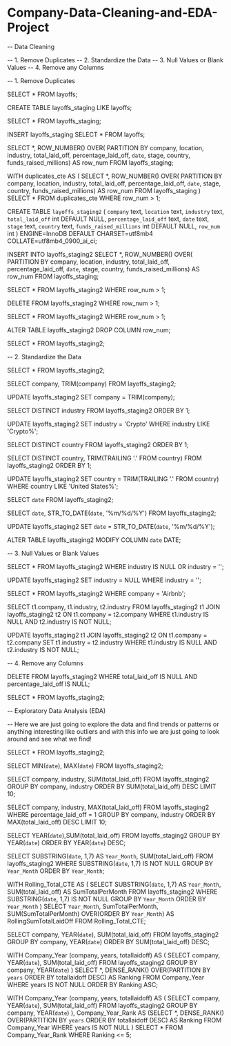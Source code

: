 # Company-Data-Cleaning-and-EDA-Project

-- Data Cleaning

-- 1. Remove Duplicates
-- 2. Standardize the Data
-- 3. Null Values or Blank Values
-- 4. Remove any Columns 


-- 1. Remove Duplicates

SELECT *
FROM layoffs;

CREATE TABLE layoffs_staging
LIKE layoffs;

SELECT *
FROM layoffs_staging;

INSERT layoffs_staging
SELECT *
FROM layoffs;

SELECT *,
ROW_NUMBER() OVER(
PARTITION BY company, location, industry, total_laid_off, percentage_laid_off, `date`, stage, country, funds_raised_millions) AS row_num
FROM layoffs_staging;

WITH duplicates_cte AS
(
SELECT *,
ROW_NUMBER() OVER(
PARTITION BY company, location, industry, total_laid_off, percentage_laid_off, `date`, stage, country, funds_raised_millions) AS row_num
FROM layoffs_staging
)
SELECT * 
FROM duplicates_cte
WHERE row_num > 1;

CREATE TABLE `layoffs_staging2` (
  `company` text,
  `location` text,
  `industry` text,
  `total_laid_off` int DEFAULT NULL,
  `percentage_laid_off` text,
  `date` text,
  `stage` text,
  `country` text,
  `funds_raised_millions` int DEFAULT NULL,
  `row_num` int
) ENGINE=InnoDB DEFAULT CHARSET=utf8mb4 COLLATE=utf8mb4_0900_ai_ci;

INSERT INTO layoffs_staging2
SELECT *,
ROW_NUMBER() OVER(
PARTITION BY company, location, industry, total_laid_off, percentage_laid_off, `date`, stage, country, funds_raised_millions) AS row_num
FROM layoffs_staging;

SELECT *
FROM layoffs_staging2
WHERE row_num > 1;

DELETE 
FROM layoffs_staging2
WHERE row_num > 1;

SELECT *
FROM layoffs_staging2
WHERE row_num > 1;

ALTER TABLE layoffs_staging2
DROP COLUMN row_num;

SELECT *
FROM layoffs_staging2;


-- 2. Standardize the Data

SELECT *
FROM layoffs_staging2;

SELECT company, TRIM(company)
FROM layoffs_staging2;

UPDATE layoffs_staging2
SET company = TRIM(company);

SELECT DISTINCT industry
FROM layoffs_staging2
ORDER BY 1; 

UPDATE layoffs_staging2
SET industry = 'Crypto'
WHERE industry LIKE 'Crypto%';

SELECT DISTINCT country
FROM layoffs_staging2
ORDER BY 1; 

SELECT DISTINCT country, TRIM(TRAILING '.' FROM country)
FROM layoffs_staging2
ORDER BY 1; 

UPDATE layoffs_staging2
SET country = TRIM(TRAILING '.' FROM country)
WHERE country LIKE 'United States%';

SELECT `date`
FROM layoffs_staging2;

SELECT `date`,
STR_TO_DATE(`date`, '%m/%d/%Y')
FROM layoffs_staging2;

UPDATE layoffs_staging2
SET `date` = STR_TO_DATE(`date`, '%m/%d/%Y');

ALTER TABLE layoffs_staging2
MODIFY COLUMN `date` DATE;


-- 3. Null Values or Blank Values

SELECT *
FROM layoffs_staging2
WHERE industry IS NULL 
OR industry = '';

UPDATE layoffs_staging2
SET industry = NULL 
WHERE industry = '';

SELECT *
FROM layoffs_staging2
WHERE company = 'Airbnb';

SELECT t1.company, t1.industry, t2.industry
FROM layoffs_staging2 t1
JOIN layoffs_staging2 t2
	ON t1.company = t2.company
WHERE t1.industry IS NULL
AND t2.industry IS NOT NULL;

UPDATE layoffs_staging2 t1
JOIN layoffs_staging2 t2
	ON t1.company = t2.company
SET t1.industry = t2.industry
WHERE t1.industry IS NULL
AND t2.industry IS NOT NULL;


-- 4. Remove any Columns

DELETE 
FROM layoffs_staging2
WHERE total_laid_off IS NULL
AND percentage_laid_off IS NULL;

SELECT *
FROM layoffs_staging2;


-- Exploratory Data Analysis (EDA)

-- Here we are just going to explore the data and find trends or patterns or anything interesting like outliers and with this info we are just going to look around and see what we find!

SELECT *
FROM layoffs_staging2;

SELECT MIN(`date`), MAX(`date`)
FROM layoffs_staging2;

SELECT company, industry, SUM(total_laid_off)
FROM layoffs_staging2
GROUP BY company, industry
ORDER BY SUM(total_laid_off) DESC
LIMIT 10;

SELECT company, industry, MAX(total_laid_off)
FROM layoffs_staging2
WHERE percentage_laid_off = 1
GROUP BY company, industry
ORDER BY MAX(total_laid_off) DESC
LIMIT 10;

SELECT YEAR(`date`),SUM(total_laid_off)
FROM layoffs_staging2
GROUP BY YEAR(`date`)
ORDER BY YEAR(`date`) DESC;

SELECT SUBSTRING(`date`, 1,7) AS `Year_Month`, SUM(total_laid_off) 
FROM layoffs_staging2
WHERE SUBSTRING(`date`, 1,7) IS NOT NULL
GROUP BY `Year_Month`
ORDER BY `Year_Month`;

WITH Rolling_Total_CTE AS 
(
SELECT SUBSTRING(`date`, 1,7) AS `Year_Month`, SUM(total_laid_off) AS SumTotalPerMonth
FROM layoffs_staging2
WHERE SUBSTRING(`date`, 1,7) IS NOT NULL
GROUP BY `Year_Month`
ORDER BY `Year_Month`
)
SELECT `Year_Month`, SumTotalPerMonth, SUM(SumTotalPerMonth) OVER(ORDER BY `Year_Month`) AS RollingSumTotalLaidOff
FROM Rolling_Total_CTE;

SELECT company, YEAR(`date`), SUM(total_laid_off)
FROM layoffs_staging2
GROUP BY company, YEAR(`date`)
ORDER BY SUM(total_laid_off) DESC;

WITH Company_Year (company, years, totallaidoff) AS
(
SELECT company, YEAR(`date`), SUM(total_laid_off)
FROM layoffs_staging2
GROUP BY company, YEAR(`date`)
)
SELECT *, DENSE_RANK() OVER(PARTITION BY `years` ORDER BY totallaidoff DESC) AS Ranking
FROM Company_Year
WHERE years IS NOT NULL
ORDER BY Ranking ASC;

WITH Company_Year (company, years, totallaidoff) AS
(
SELECT company, YEAR(`date`), SUM(total_laid_off)
FROM layoffs_staging2
GROUP BY company, YEAR(`date`)
), Company_Year_Rank AS
(SELECT *, DENSE_RANK() OVER(PARTITION BY `years` ORDER BY totallaidoff DESC) AS Ranking
FROM Company_Year
WHERE years IS NOT NULL
)
SELECT *
FROM Company_Year_Rank
WHERE Ranking <= 5; 

